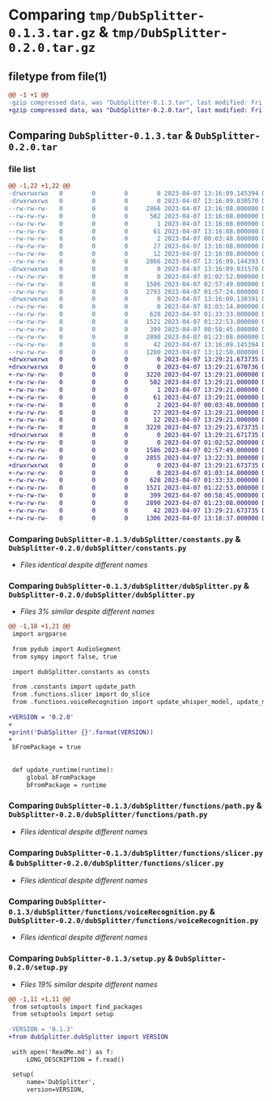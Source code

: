 # Comparing `tmp/DubSplitter-0.1.3.tar.gz` & `tmp/DubSplitter-0.2.0.tar.gz`

## filetype from file(1)

```diff
@@ -1 +1 @@
-gzip compressed data, was "DubSplitter-0.1.3.tar", last modified: Fri Apr  7 13:16:09 2023, max compression
+gzip compressed data, was "DubSplitter-0.2.0.tar", last modified: Fri Apr  7 13:29:21 2023, max compression
```

## Comparing `DubSplitter-0.1.3.tar` & `DubSplitter-0.2.0.tar`

### file list

```diff
@@ -1,22 +1,22 @@
-drwxrwxrwx   0        0        0        0 2023-04-07 13:16:09.145394 DubSplitter-0.1.3/
-drwxrwxrwx   0        0        0        0 2023-04-07 13:16:09.030570 DubSplitter-0.1.3/DubSplitter.egg-info/
--rw-rw-rw-   0        0        0     2866 2023-04-07 13:16:08.000000 DubSplitter-0.1.3/DubSplitter.egg-info/PKG-INFO
--rw-rw-rw-   0        0        0      502 2023-04-07 13:16:08.000000 DubSplitter-0.1.3/DubSplitter.egg-info/SOURCES.txt
--rw-rw-rw-   0        0        0        1 2023-04-07 13:16:08.000000 DubSplitter-0.1.3/DubSplitter.egg-info/dependency_links.txt
--rw-rw-rw-   0        0        0       61 2023-04-07 13:16:08.000000 DubSplitter-0.1.3/DubSplitter.egg-info/entry_points.txt
--rw-rw-rw-   0        0        0        2 2023-04-07 00:03:48.000000 DubSplitter-0.1.3/DubSplitter.egg-info/not-zip-safe
--rw-rw-rw-   0        0        0       27 2023-04-07 13:16:08.000000 DubSplitter-0.1.3/DubSplitter.egg-info/requires.txt
--rw-rw-rw-   0        0        0       12 2023-04-07 13:16:08.000000 DubSplitter-0.1.3/DubSplitter.egg-info/top_level.txt
--rw-rw-rw-   0        0        0     2866 2023-04-07 13:16:09.144393 DubSplitter-0.1.3/PKG-INFO
-drwxrwxrwx   0        0        0        0 2023-04-07 13:16:09.031570 DubSplitter-0.1.3/dubSplitter/
--rw-rw-rw-   0        0        0        0 2023-04-07 01:02:52.000000 DubSplitter-0.1.3/dubSplitter/__init__.py
--rw-rw-rw-   0        0        0     1586 2023-04-07 02:57:49.000000 DubSplitter-0.1.3/dubSplitter/constants.py
--rw-rw-rw-   0        0        0     2793 2023-04-07 01:57:24.000000 DubSplitter-0.1.3/dubSplitter/dubSplitter.py
-drwxrwxrwx   0        0        0        0 2023-04-07 13:16:09.130391 DubSplitter-0.1.3/dubSplitter/functions/
--rw-rw-rw-   0        0        0        0 2023-04-07 01:03:14.000000 DubSplitter-0.1.3/dubSplitter/functions/__init__.py
--rw-rw-rw-   0        0        0      628 2023-04-07 01:33:33.000000 DubSplitter-0.1.3/dubSplitter/functions/path.py
--rw-rw-rw-   0        0        0     1521 2023-04-07 01:22:53.000000 DubSplitter-0.1.3/dubSplitter/functions/slicer.py
--rw-rw-rw-   0        0        0      399 2023-04-07 00:58:45.000000 DubSplitter-0.1.3/dubSplitter/functions/stringEx.py
--rw-rw-rw-   0        0        0     2890 2023-04-07 01:23:08.000000 DubSplitter-0.1.3/dubSplitter/functions/voiceRecognition.py
--rw-rw-rw-   0        0        0       42 2023-04-07 13:16:09.145394 DubSplitter-0.1.3/setup.cfg
--rw-rw-rw-   0        0        0     1280 2023-04-07 13:12:50.000000 DubSplitter-0.1.3/setup.py
+drwxrwxrwx   0        0        0        0 2023-04-07 13:29:21.673735 DubSplitter-0.2.0/
+drwxrwxrwx   0        0        0        0 2023-04-07 13:29:21.670736 DubSplitter-0.2.0/DubSplitter.egg-info/
+-rw-rw-rw-   0        0        0     3220 2023-04-07 13:29:21.000000 DubSplitter-0.2.0/DubSplitter.egg-info/PKG-INFO
+-rw-rw-rw-   0        0        0      502 2023-04-07 13:29:21.000000 DubSplitter-0.2.0/DubSplitter.egg-info/SOURCES.txt
+-rw-rw-rw-   0        0        0        1 2023-04-07 13:29:21.000000 DubSplitter-0.2.0/DubSplitter.egg-info/dependency_links.txt
+-rw-rw-rw-   0        0        0       61 2023-04-07 13:29:21.000000 DubSplitter-0.2.0/DubSplitter.egg-info/entry_points.txt
+-rw-rw-rw-   0        0        0        2 2023-04-07 00:03:48.000000 DubSplitter-0.2.0/DubSplitter.egg-info/not-zip-safe
+-rw-rw-rw-   0        0        0       27 2023-04-07 13:29:21.000000 DubSplitter-0.2.0/DubSplitter.egg-info/requires.txt
+-rw-rw-rw-   0        0        0       12 2023-04-07 13:29:21.000000 DubSplitter-0.2.0/DubSplitter.egg-info/top_level.txt
+-rw-rw-rw-   0        0        0     3220 2023-04-07 13:29:21.673735 DubSplitter-0.2.0/PKG-INFO
+drwxrwxrwx   0        0        0        0 2023-04-07 13:29:21.671735 DubSplitter-0.2.0/dubSplitter/
+-rw-rw-rw-   0        0        0        0 2023-04-07 01:02:52.000000 DubSplitter-0.2.0/dubSplitter/__init__.py
+-rw-rw-rw-   0        0        0     1586 2023-04-07 02:57:49.000000 DubSplitter-0.2.0/dubSplitter/constants.py
+-rw-rw-rw-   0        0        0     2855 2023-04-07 13:22:31.000000 DubSplitter-0.2.0/dubSplitter/dubSplitter.py
+drwxrwxrwx   0        0        0        0 2023-04-07 13:29:21.673735 DubSplitter-0.2.0/dubSplitter/functions/
+-rw-rw-rw-   0        0        0        0 2023-04-07 01:03:14.000000 DubSplitter-0.2.0/dubSplitter/functions/__init__.py
+-rw-rw-rw-   0        0        0      628 2023-04-07 01:33:33.000000 DubSplitter-0.2.0/dubSplitter/functions/path.py
+-rw-rw-rw-   0        0        0     1521 2023-04-07 01:22:53.000000 DubSplitter-0.2.0/dubSplitter/functions/slicer.py
+-rw-rw-rw-   0        0        0      399 2023-04-07 00:58:45.000000 DubSplitter-0.2.0/dubSplitter/functions/stringEx.py
+-rw-rw-rw-   0        0        0     2890 2023-04-07 01:23:08.000000 DubSplitter-0.2.0/dubSplitter/functions/voiceRecognition.py
+-rw-rw-rw-   0        0        0       42 2023-04-07 13:29:21.673735 DubSplitter-0.2.0/setup.cfg
+-rw-rw-rw-   0        0        0     1306 2023-04-07 13:18:37.000000 DubSplitter-0.2.0/setup.py
```

### Comparing `DubSplitter-0.1.3/dubSplitter/constants.py` & `DubSplitter-0.2.0/dubSplitter/constants.py`

 * *Files identical despite different names*

### Comparing `DubSplitter-0.1.3/dubSplitter/dubSplitter.py` & `DubSplitter-0.2.0/dubSplitter/dubSplitter.py`

 * *Files 3% similar despite different names*

```diff
@@ -1,18 +1,21 @@
 import argparse
 
 from pydub import AudioSegment
 from sympy import false, true
 
 import dubSplitter.constants as consts
-
 from .constants import update_path
 from .functions.slicer import do_slice
 from .functions.voiceRecognition import update_whisper_model, update_model_language
 
+VERSION = '0.2.0'
+
+print('DubSplitter {}'.format(VERSION))
+
 bFromPackage = true
 
 
 def update_runtime(runtime):
     global bFromPackage
     bFromPackage = runtime
```

### Comparing `DubSplitter-0.1.3/dubSplitter/functions/path.py` & `DubSplitter-0.2.0/dubSplitter/functions/path.py`

 * *Files identical despite different names*

### Comparing `DubSplitter-0.1.3/dubSplitter/functions/slicer.py` & `DubSplitter-0.2.0/dubSplitter/functions/slicer.py`

 * *Files identical despite different names*

### Comparing `DubSplitter-0.1.3/dubSplitter/functions/voiceRecognition.py` & `DubSplitter-0.2.0/dubSplitter/functions/voiceRecognition.py`

 * *Files identical despite different names*

### Comparing `DubSplitter-0.1.3/setup.py` & `DubSplitter-0.2.0/setup.py`

 * *Files 19% similar despite different names*

```diff
@@ -1,11 +1,11 @@
 from setuptools import find_packages
 from setuptools import setup
 
-VERSION = '0.1.3'
+from dubSplitter.dubSplitter import VERSION
 
 with open('ReadMe.md') as f:
     LONG_DESCRIPTION = f.read()
 
 setup(
     name='DubSplitter',
     version=VERSION,
```

